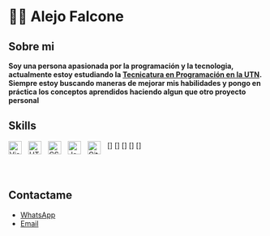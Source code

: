 # 🧑‍💻 Alejo Falcone

## Sobre mi
**Soy una persona apasionada por la programación y la tecnologia, actualmente estoy estudiando la [Tecnicatura en Programación en la UTN](https://extensionfra.com.ar/courses/tecnicatura-en-programacion-ingreso/). Siempre estoy buscando maneras de mejorar mis habilidades y pongo en práctica los conceptos aprendidos haciendo algun que otro proyecto personal**

## Skills


<!-- <img alig ="left" alt ="python" width="30px" src="https://cdn.jsdelivr.net/gh/devicons/devicon/icons/python/python-original.svg" style=padding-rigth:10px;/>

<img alig ="left" width="30px" alt="JavaScript" src="https://cdn.jsdelivr.net/gh/devicons/devicon/icons/javascript/javascript-plain.svg" style=padding-rigth:10px;/>

<img alig = "left" width="30px" alt="HTML5" src="https://cdn.jsdelivr.net/gh/devicons/devicon/icons/html5/html5-original-wordmark.svg" style=padding-rigth:10px;/>

<img alig = "left" width="30px" alt="CSS3" src="https://cdn.jsdelivr.net/gh/devicons/devicon/icons/css3/css3-original-wordmark.svg" style=padding-rigth:10px;/>

<img alig = "left" width="30px" style= "padding-wigth:10px;" src="" /> -->

[<img align="left" alt="Visual Studio Code" width="26px" src="https://cdn.jsdelivr.net/gh/devicons/devicon/icons/vscode/vscode-original.svg" style="padding-right:10px;" />]
[<img align="left" alt="HTML5" width="26px" src="https://cdn.jsdelivr.net/gh/devicons/devicon/icons/html5/html5-original.svg" style="padding-right:10px;" />]
[<img align="left" alt="CSS3" width="26px" src="https://cdn.jsdelivr.net/gh/devicons/devicon/icons/css3/css3-original.svg" style="padding-right:10px;" />]
[<img align="left" alt="JavaScript" width="26px" src="https://cdn.jsdelivr.net/gh/devicons/devicon/icons/javascript/javascript-original.svg" style="padding-right:10px;" />]
[<img align="left" alt="GitHub" width="26px" src="https://cdn.jsdelivr.net/gh/devicons/devicon/icons/github/github-original-wordmark.svg" style="padding-right:10px;" />]



<br />
<br />


## Contactame
- [WhatsApp](https://wa.me/542281305392)
- [Email](alejofalcone60@gmail.com)

